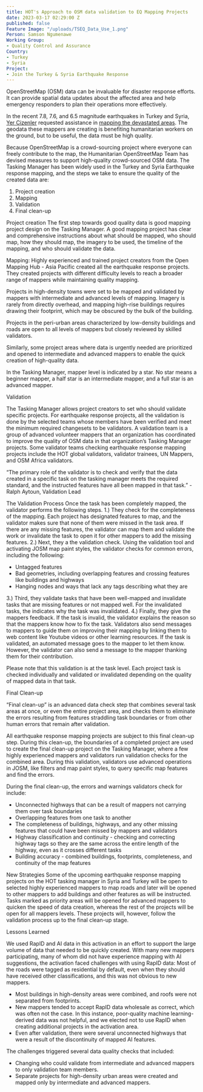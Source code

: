 ```yaml
---
title: HOT's Approach to OSM data validation to EQ Mapping Projects
date: 2023-03-17 02:29:00 Z
published: false
Feature Image: "/uploads/TSEQ_Data_Use_1.png"
Person: Samson Ngumenawe
Working Group:
- Quality Control and Assurance
Country:
- Turkey
- Syria
Project:
- Join the Turkey & Syria Earthquake Response
---
```


OpenStreetMap (OSM) data can be invaluable for disaster response efforts. It can provide spatial data updates about the affected area and help emergency responders to plan their operations more effectively.  

In the recent  7.8, 7.6, and 6.5 magnitude earthquakes in Turkey and Syria, [Yer Cizenler](https://yercizenler.org/en/home/) requested assistance in [mapping the devastated areas](https://parametric-architecture.com/yer-cizenler-calls-you-to-map-earthquake-effects-in-southern-turkey/). The geodata these mappers are creating is benefiting humanitarian workers on the ground, but to be useful, the data must be high quality.

Because OpenStreetMap is a crowd-sourcing project where everyone can freely contribute to the map, the Humanitarian OpenStreetMap Team has devised measures to support high-quality crowd-sourced OSM data. The Tasking Manager has been widely used in the Turkey and Syria Earthquake response mapping, and the steps we take to ensure the quality of the created data are:

1. Project creation
2. Mapping
3. Validation
4. Final clean-up

Project creation 
The first step towards good quality data is good mapping project design on the Tasking Manager. A good mapping project has clear and comprehensive instructions about what should be mapped, who should map, how they should map, the imagery to be used, the timeline of the mapping, and who should validate the data.

Mapping:
Highly experienced and trained project creators from the Open Mapping Hub - Asia Pacific created all the earthquake response projects. They created projects with different difficulty levels to reach a broader range of mappers while maintaining quality mapping.

Projects in high-density towns were set to be mapped and validated by mappers with intermediate and advanced levels of mapping. Imagery is rarely from directly overhead, and mapping high-rise buildings requires drawing their footprint, which may be obscured by the bulk of the building. 

Projects in the peri-urban areas characterized by low-density buildings and roads are open to all levels of mappers but closely reviewed by skilled validators.

Similarly, some project areas where data is urgently needed are prioritized and opened to intermediate and advanced mappers to enable the quick creation of high-quality data. 

In the Tasking Manager, mapper level is indicated by a star. No star means a beginner mapper, a half star is an intermediate mapper, and a full star is an advanced mapper.


Validation

The Tasking Manager allows project creators to set who should validate specific projects. For earthquake response projects, all the validation is done by the selected teams whose members have been verified and meet the minimum required changesets to be validators. A validation team is a group of advanced volunteer mappers that an organization has coordinated to improve the quality of OSM data in that organization’s Tasking Manager projects. Some validator teams checking earthquake response mapping projects include the HOT global validators, validator trainees, UN Mappers, and OSM Africa validators.

“The primary role of the validator is to check and verify that the data created in a specific task on the tasking manager meets the required standard, and the instructed features have all been mapped in that task.” - Ralph Aytoun, Validation Lead


The Validation Process
Once the task has been completely mapped, the validator performs the following steps.
1.) They check for the completeness of the mapping. Each project has designated features to map, and the validator makes sure that none of them were missed in the task area. If there are any missing features, the validator can map them and validate the work or invalidate the task to open it for other mappers to add the missing features. 
2.) Next, they a the validation check. Using the validation tool and activating  JOSM map paint styles, the validator checks for common errors, including the following:
* Untagged features
* Bad geometries, including overlapping features and crossing features like buildings and highways
* Hanging nodes and ways that lack any tags describing what they are

3.) Third, they validate tasks that have been well-mapped and invalidate tasks that are missing features or not mapped well. For the invalidated tasks, the indicates why the task was invalidated.
4.) Finally, they give the mappers feedback. If the task is invalid, the validator explains the reason so that the mappers know how to fix the task. Validators also send messages to mappers to guide them on improving their mapping by linking them to web content like Youtube videos or other learning resources. If the task is validated, an automated message goes to the mapper to let them know. However, the validator can also send a message to the mapper thanking them for their contribution.

Please note that this validation is at the task level. Each project task is checked individually and validated or invalidated depending on the quality of mapped data in that task.

Final Clean-up

“Final clean-up” is an advanced data check step that combines several task areas at once, or even the entire project area, and checks them to eliminate the errors resulting from features straddling task boundaries or from other human errors that remain after validation.

All earthquake response mapping projects are subject to this final clean-up step. During this clean-up, the boundaries of a completed project are used to create the final clean-up project on the Tasking Manager, where a few highly experienced mappers and validators run validation checks for the combined area. During this validation, validators use advanced operations in JOSM, like filters and map paint styles, to query specific map features and find the errors. 

During the final clean-up, the errors and warnings validators check for include:
* Unconnected highways that can be a result of mappers not carrying them over task boundaries
* Overlapping features from one task to another
* The completeness of buildings, highways, and any other missing features that could have been missed by mappers and validators 
* Highway classification and continuity - checking and correcting highway tags so they are the same across the entire length of the highway, even as it crosses different tasks
* Building accuracy - combined buildings, footprints, completeness, and continuity of the map features

New Strategies
Some of the upcoming earthquake response mapping projects on the HOT tasking manager in Syria and Turkey will be open to selected highly experienced mappers to map roads and later will be opened to other mappers to add buildings and other features as will be instructed. Tasks marked as priority areas will be opened for advanced mappers to quicken the speed of data creation, whereas the rest of the projects will be open for all mappers levels. These projects will, however, follow the validation process up to the final clean-up stage.

Lessons Learned

We used RapID and AI data in this activation in an effort to support the large volume of data that needed to be quickly created. With many new mappers participating, many of whom did not have experience mapping with AI suggestions, the activation faced challenges with using RapID data:
Most of the roads were tagged as residential by default, even when they should have received other classifications, and this was not obvious to new mappers.
* Most buildings in high-density areas were combined, and roofs were not separated from footprints.
* New mappers tended to accept RapID data wholesale as correct, which was often not the case. In this instance, poor-quality machine learning-derived data was not helpful, and we elected not to use RapID when creating additional projects in the activation area.
* Even after validation, there were several unconnected highways that were a result of the discontinuity of mapped AI features.

The challenges triggered several data quality checks that included:
* Changing who could validate from intermediate and advanced mappers to only validation team members.
* Separate projects for high-density urban areas were created and mapped only by intermediate and advanced mappers.